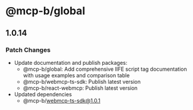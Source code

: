 # @mcp-b/global

## 1.0.14

### Patch Changes

- Update documentation and publish packages:
  - @mcp-b/global: Add comprehensive IIFE script tag documentation with usage examples and comparison table
  - @mcp-b/webmcp-ts-sdk: Publish latest version
  - @mcp-b/react-webmcp: Publish latest version
- Updated dependencies
  - @mcp-b/webmcp-ts-sdk@1.0.1

